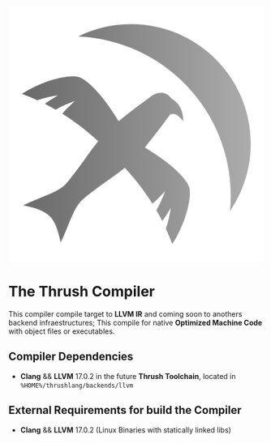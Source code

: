 <p align="center">
  <img src= "https://github.com/thrushlang/.github/blob/main/assets/Thrush.png" alt= "logo" style= "width: 2hv; height: 2hv;"> </img>
</p>

# The Thrush Compiler 

This compiler compile target to **LLVM IR** and coming soon to anothers backend infraestructures; This compile for native **Optimized Machine Code** with object files or executables.

## Compiler Dependencies

- **Clang** && **LLVM** 17.0.2 in the future **Thrush Toolchain**, located in `%HOME%/thrushlang/backends/llvm`

## External Requirements for build the Compiler

- **Clang** && **LLVM** 17.0.2 (Linux Binaries with statically linked libs)


